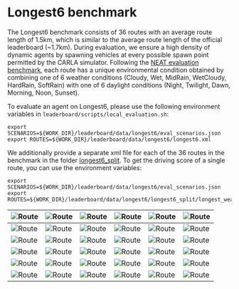 # Longest6 benchmark

The Longest6 benchmark consists of 36 routes with an average route length of 1.5km, which is similar to the average route length of the official leaderboard (~1.7km). During evaluation, we ensure a high density of dynamic agents by spawning vehicles at every possible spawn point permitted by the CARLA simulator. Following the [NEAT evaluation benchmark](https://github.com/autonomousvision/neat/blob/main/leaderboard/data/evaluation_routes/eval_routes_weathers.xml), each route has a unique environmental condition obtained by combining one of 6 weather conditions (Cloudy, Wet, MidRain, WetCloudy, HardRain, SoftRain) with one of 6 daylight conditions (Night, Twilight, Dawn, Morning, Noon, Sunset).

To evaluate an agent on Longest6, please use the following environment variables in `leaderboard/scripts/local_evaluation.sh`:

```Shell
export SCENARIOS=${WORK_DIR}/leaderboard/data/longest6/eval_scenarios.json
export ROUTES=${WORK_DIR}/leaderboard/data/longest6/longest6.xml
```

We additionally provide a separate xml file for each of the 36 routes in the benchmark in the folder [longest6_split](./longest6_split/). To get the driving score of a single route, you can use the environment variables:

```Shell
export SCENARIOS=${WORK_DIR}/leaderboard/data/longest6/eval_scenarios.json
export ROUTES=${WORK_DIR}/leaderboard/data/longest6/longest6_split/longest_weathers_#.xml
```

| ![ Route](../../../figures/longest6/route00.png) | ![ Route](../../../figures/longest6/route01.png) | ![ Route](../../../figures/longest6/route02.png) | ![ Route](../../../figures/longest6/route03.png) | ![ Route](../../../figures/longest6/route04.png) | ![ Route](../../../figures/longest6/route05.png) |
|-------------------------------------------------|-------------------------------------------------|-------------------------------------------------|-------------------------------------------------|-------------------------------------------------|-------------------------------------------------|
| ![ Route](../../../figures/longest6/route06.png) | ![ Route](../../../figures/longest6/route07.png) | ![ Route](../../../figures/longest6/route08.png) | ![ Route](../../../figures/longest6/route09.png) | ![ Route](../../../figures/longest6/route10.png) | ![ Route](../../../figures/longest6/route11.png) |
| ![ Route](../../../figures/longest6/route12.png) | ![ Route](../../../figures/longest6/route13.png) | ![ Route](../../../figures/longest6/route14.png) | ![ Route](../../../figures/longest6/route15.png) | ![ Route](../../../figures/longest6/route16.png) | ![ Route](../../../figures/longest6/route17.png) |
| ![ Route](../../../figures/longest6/route18.png) | ![ Route](../../../figures/longest6/route19.png) | ![ Route](../../../figures/longest6/route20.png) | ![ Route](../../../figures/longest6/route21.png) | ![ Route](../../../figures/longest6/route22.png) | ![ Route](../../../figures/longest6/route23.png) |
| ![ Route](../../../figures/longest6/route24.png) | ![ Route](../../../figures/longest6/route25.png) | ![ Route](../../../figures/longest6/route26.png) | ![ Route](../../../figures/longest6/route27.png) | ![ Route](../../../figures/longest6/route28.png) | ![ Route](../../../figures/longest6/route29.png) |
| ![ Route](../../../figures/longest6/route30.png) | ![ Route](../../../figures/longest6/route31.png) | ![ Route](../../../figures/longest6/route32.png) | ![ Route](../../../figures/longest6/route33.png) | ![ Route](../../../figures/longest6/route34.png) | ![ Route](../../../figures/longest6/route35.png) |